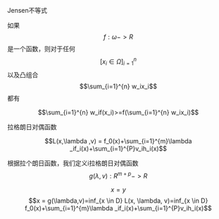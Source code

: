 Jensen不等式

如果$$f: \omega->R$$是一个函数，则对于任何$$[{ x_i \in \Omega }]^{n}_{i=1}$$以及凸组合$$\sum_{i=1}^{n} w_ix_i$$都有

$$\sum_{i=1}^{n} w_if(x_i)>=f(\sum_{i=1}^{n} w_ix_i)$$





拉格朗日对偶函数

$$L(x,\lambda ,v) = f_0(x)+\sum_{i=1}^{m}\lambda _if_i(x)+\sum_{i=1}^{P}v_ih_i(x)$$

根据拉个朗日函数，我们定义i拉格朗日对偶函数$$g(\lambda,v):R^{m+p}->R$$

$$x = y$$$$x = g(\lambda,v)=inf_{x \in D} L(x, \lambda, v)=inf_{x \in D} f_0(x)+\sum_{i=1}^{m}\lambda _if_i(x)+\sum_{i=1}^{P}v_ih_i(x)$$

